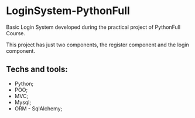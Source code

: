 # LoginSystem-PythonFull

Basic Login System developed during the practical project of PythonFull Course.

This project has just two components, the register component and the login component.

## Techs and tools:
* Python;
* POO;
* MVC;
* Mysql;
* ORM - SqlAlchemy;